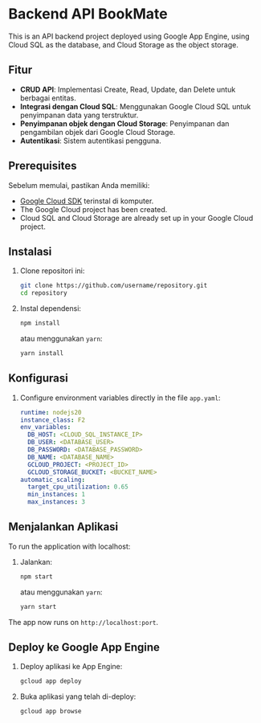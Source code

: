 # Backend API BookMate

This is an API backend project deployed using Google App Engine, using Cloud SQL as the database, and Cloud Storage as the object storage.

## Fitur

- **CRUD API**: Implementasi Create, Read, Update, dan Delete untuk berbagai entitas.
- **Integrasi dengan Cloud SQL**: Menggunakan Google Cloud SQL untuk penyimpanan data yang terstruktur.
- **Penyimpanan objek dengan Cloud Storage**: Penyimpanan dan pengambilan objek dari Google Cloud Storage.
- **Autentikasi**: Sistem autentikasi pengguna.

## Prerequisites

Sebelum memulai, pastikan Anda memiliki:

- [Google Cloud SDK](https://cloud.google.com/sdk/docs/install) terinstal di komputer.
- The Google Cloud project has been created.
- Cloud SQL and Cloud Storage are already set up in your Google Cloud project.

## Instalasi

1. Clone repositori ini:

    ```sh
    git clone https://github.com/username/repository.git
    cd repository
    ```

2. Instal dependensi:

    ```sh
    npm install
    ```

    atau menggunakan `yarn`:

    ```sh
    yarn install
    ```

## Konfigurasi

1. Configure environment variables directly in the file `app.yaml`:

    ```yaml
    runtime: nodejs20
    instance_class: F2
    env_variables:
      DB_HOST: <CLOUD_SQL_INSTANCE_IP>
      DB_USER: <DATABASE_USER>
      DB_PASSWORD: <DATABASE_PASSWORD>
      DB_NAME: <DATABASE_NAME>
      GCLOUD_PROJECT: <PROJECT_ID>
      GCLOUD_STORAGE_BUCKET: <BUCKET_NAME>
    automatic_scaling:
      target_cpu_utilization: 0.65
      min_instances: 1
      max_instances: 3
    ```

## Menjalankan Aplikasi

To run the application with localhost:

1. Jalankan:

    ```sh
    npm start
    ```

    atau menggunakan `yarn`:

    ```sh
    yarn start
    ```

The app now runs on `http://localhost:port`.

## Deploy ke Google App Engine

1. Deploy aplikasi ke App Engine:

    ```sh
    gcloud app deploy
    ```

2. Buka aplikasi yang telah di-deploy:

    ```sh
    gcloud app browse
    ```
